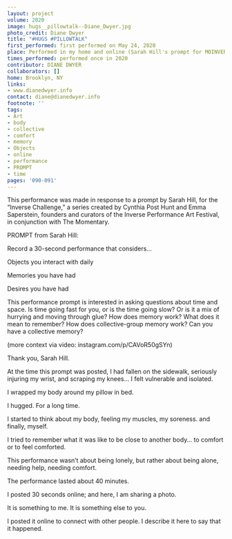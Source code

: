 ```yaml
---
layout: project
volume: 2020
image: hugs__pillowtalk--Diane_Dwyer.jpg
photo_credit: Diane Dwyer
title: "#HUGS #PILLOWTALK"
first_performed: first performed on May 24, 2020
place: Performed in my home and online (Sarah Hill's prompt for MOINVERSE Challenge)
times_performed: performed once in 2020
contributor: DIANE DWYER
collaborators: []
home: Brooklyn, NY
links:
- www.dianedwyer.info
contact: diane@dianedwyer.info
footnote: ''
tags:
- Art
- body
- collective
- comfort
- memory
- Objects
- online
- performance
- PROMPT
- time
pages: '090-091'
---
```

This performance was made in response to a prompt by Sarah Hill, for the “Inverse Challenge,” a series created by Cynthia Post Hunt and Emma Saperstein, founders and curators of the Inverse Performance Art Festival, in conjunction with The Momentary.

PROMPT from Sarah Hill: 

Record a 30-second performance that considers...

Objects you interact with daily

Memories you have had

Desires you have had

This performance prompt is interested in asking questions about time and space. Is time going fast for you, or is the time going slow? Or is it a mix of hurrying and moving through glue? How does memory work? What does it mean to remember? How does collective-group memory work? Can you have a collective memory? 

(more context via video: instagram.com/p/CAVoR50gSYn)

Thank you, Sarah Hill.

At the time this prompt was posted, I had fallen on the sidewalk, seriously injuring my wrist, and scraping my knees... I felt vulnerable and isolated. 

I wrapped my body around my pillow in bed. 

I hugged. For a long time. 

I started to think about my body, feeling my muscles, my soreness.  and finally, myself.

I tried to remember what it was like to be close to another body… to comfort or to feel comforted.

This performance wasn’t about being lonely, but rather about being alone, needing help, needing comfort. 

The performance lasted about 40 minutes. 

I posted 30 seconds online; and here, I am sharing a photo.

It is something to me. It is something else to you.

I posted it online to connect with other people. I describe it here to say that it happened.